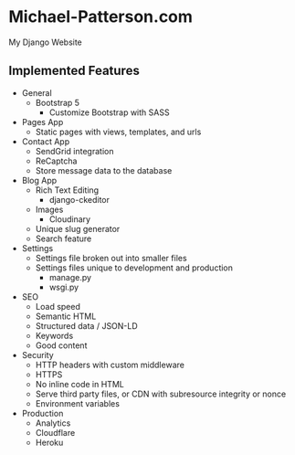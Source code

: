 # Michael-Patterson.com
My Django Website

## Implemented Features
- General
  - Bootstrap 5
    - Customize Bootstrap with SASS
- Pages App
  - Static pages with views, templates, and urls
- Contact App
  - SendGrid integration
  - ReCaptcha
  - Store message data to the database
- Blog App
  - Rich Text Editing
    - django-ckeditor
  - Images
    - Cloudinary
  - Unique slug generator
  - Search feature
- Settings
  - Settings file broken out into smaller files
  - Settings files unique to development and production
    - manage.py
    - wsgi.py
- SEO
  - Load speed
  - Semantic HTML
  - Structured data / JSON-LD
  - Keywords
  - Good content
- Security
  - HTTP headers with custom middleware
  - HTTPS
  - No inline code in HTML
  - Serve third party files, or CDN with subresource integrity or nonce
  - Environment variables
- Production
  - Analytics
  - Cloudflare
  - Heroku
